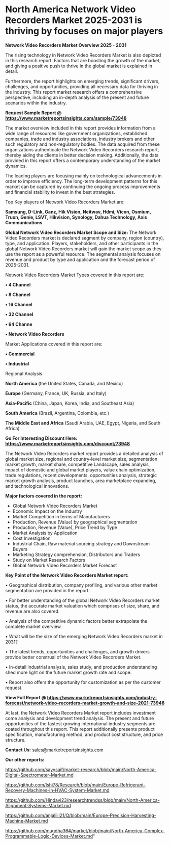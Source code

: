 # North America Network Video Recorders Market 2025-2031 is thriving by focuses on major players

<Strong> Network Video Recorders Market Overview 2025 - 2031</strong>

The rising technology in Network Video Recorders Market is also depicted in this research report. Factors that are boosting the growth of the market, and giving a positive push to thrive in the global market is explained in detail.

Furthermore, the report highlights on emerging trends, significant drivers, challenges, and opportunities, providing all necessary data for thriving in the industry. This report market research offers a comprehensive perspective, including an in-depth analysis of the present and future scenarios within the industry.

<strong>Request Sample Report @ <a href=https://www.marketreportsinsights.com/sample/73948>https://www.marketreportsinsights.com/sample/73948</a></strong>

The market overview included in this report provides information from a wide range of resources like government organizations, established companies, trade and industry associations, industry brokers and other such regulatory and non-regulatory bodies. The data acquired from these organizations authenticate the Network Video Recorders research report, thereby aiding the clients in better decision making. Additionally, the data provided in this report offers a contemporary understanding of the market dynamics.

The leading players are focusing mainly on technological advancements in order to improve efficiency. The long-term development patterns for this market can be captured by continuing the ongoing process improvements and financial stability to invest in the best strategies.

Top Key players of Network Video Recorders Market are:

<strong>Samsung, D-Link, Ganz, Hik Vision, Neitwav, Hdmi, Vicon, Osmium, Truon, Genie, LSVT, Hikvision, Synology, Dahua Technology, Axis Communications</strong>

<strong><b>Global Network Video Recorders Market Scope and Size:</b></strong>
The Network Video Recorders market is declared segment by company, region (country), type, and application. Players, stakeholders, and other participants in the global Network Video Recorders market will gain the market scope as they use the report as a powerful resource. The segmental analysis focuses on revenue and product by type and application and the forecast period of 2025-2031.

Network Video Recorders Market Types covered in this report are:

<strong>• 4 Channel

• 8 Channel

• 16 Channel

• 32 Channel

• 64 Channe

• Network Video Recorders</strong>

Market Applications covered in this report are:

<strong>• Commercial

• Industrial</strong> 

Regional Analysis

<strong>North America</strong> (the United States, Canada, and Mexico)

<strong>Europe</strong> (Germany, France, UK, Russia, and Italy)

<strong>Asia-Pacific</strong> (China, Japan, Korea, India, and Southeast Asia)

<strong>South America</strong> (Brazil, Argentina, Colombia, etc.)

<strong>The Middle East and Africa</strong> (Saudi Arabia, UAE, Egypt, Nigeria, and South Africa)

<strong>Go For Interesting Discount Here: <a href=https://www.marketreportsinsights.com/discount/73948>https://www.marketreportsinsights.com/discount/73948</a></strong>

The Network Video Recorders market report provides a detailed analysis of global market size, regional and country-level market size, segmentation market growth, market share, competitive Landscape, sales analysis, impact of domestic and global market players, value chain optimization, trade regulations, recent developments, opportunities analysis, strategic market growth analysis, product launches, area marketplace expanding, and technological innovations.

<strong><b>Major factors covered in the report:</b></strong>
<ul>
  <li>Global Network Video Recorders Market </li>
  <li>Economic Impact on the Industry</li>
  <li>Market Competition in terms of Manufacturers</li>
  <li>Production, Revenue (Value) by geographical segmentation</li>
  <li>Production, Revenue (Value), Price Trend by Type</li>
  <li>Market Analysis by Application</li>
  <li>Cost Investigation</li>
  <li>Industrial Chain, Raw material sourcing strategy and Downstream Buyers</li>
  <li>Marketing Strategy comprehension, Distributors and Traders</li>
  <li>Study on Market Research Factors</li>
  <li>Global Network Video Recorders Market Forecast</li>
</ul>

<strong><b>Key Point of the Network Video Recorders Market report:</b></strong>

• Geographical distribution, company profiling, and various other market segmentation are provided in the report.

• For better understanding of the global Network Video Recorders market status, the accurate market valuation which comprises of size, share, and revenue are also covered.

• Analysis of the competitive dynamic factors better extrapolate the complete market overview

• What will be the size of the emerging Network Video Recorders market in 2031?

• The latest trends, opportunities and challenges, and growth drivers provide better construal of the Network Video Recorders Market.

• In-detail industrial analysis, sales study, and production understanding shed more light on the future market growth rate and scope.

• Report also offers the opportunity for customization as per the customer request.

<strong><b>View Full Report @ <a href=https://www.marketreportsinsights.com/industry-forecast/network-video-recorders-market-growth-and-size-2021-73948>https://www.marketreportsinsights.com/industry-forecast/network-video-recorders-market-growth-and-size-2021-73948</a></b></strong>


At last, the Network Video Recorders Market report includes investment come analysis and development trend analysis. The present and future opportunities of the fastest growing international industry segments are coated throughout this report. This report additionally presents product specification, manufacturing method, and product cost structure, and price structure.

<strong>Contact Us:</strong>
sales@marketreportsinsights.com

<strong>Our other reports:</strong>

<a href=https://github.com/sayysaif/market-research/blob/main/North-America-Digital-Spectrometer-Market.md>https://github.com/sayysaif/market-research/blob/main/North-America-Digital-Spectrometer-Market.md</a>

<a href=https://github.com/Ishi78/Research/blob/main/Europe-Refrigerant-Recovery-Machines-in-HVAC-System-Market.md>https://github.com/Ishi78/Research/blob/main/Europe-Refrigerant-Recovery-Machines-in-HVAC-System-Market.md</a>

<a href=https://github.com/Hindavi23/researchtrendss/blob/main/North-America-Alignment-Systems-Market.md>https://github.com/Hindavi23/researchtrendss/blob/main/North-America-Alignment-Systems-Market.md</a>

<a href=https://github.com/anjaliiii21/Q/blob/main/Europe-Precision-Harvesting-Machine-Market.md>https://github.com/anjaliiii21/Q/blob/main/Europe-Precision-Harvesting-Machine-Market.md</a>

<a href=https://github.com/mugdha364/market/blob/main/North-America-Complex-Programmable-Logic-Devices-Market.md>https://github.com/mugdha364/market/blob/main/North-America-Complex-Programmable-Logic-Devices-Market.md</a>"

